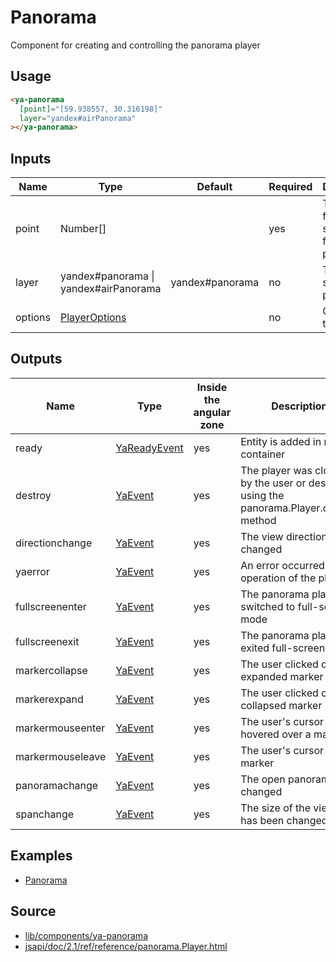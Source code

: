 # Panorama

Component for creating and controlling the panorama player

## Usage

```html
<ya-panorama
  [point]="[59.938557, 30.316198]"
  layer="yandex#airPanorama"
></ya-panorama>
```

## Inputs

| Name    | Type                                  | Default         | Required | Description                                  |
| ------- | ------------------------------------- | --------------- | -------- | -------------------------------------------- |
| point   | Number[]                              |                 | yes      | The point for searching for nearby panoramas |
| layer   | yandex#panorama \| yandex#airPanorama | yandex#panorama | no       | The layer to search for panoramas            |
| options | [PlayerOptions]                       |                 | no       | Options for the player                       |

[playeroptions]: https://tech.yandex.com/maps/jsapi/doc/2.1/ref/reference/panorama.Player-docpage/#panorama.Player__param-options

## Outputs

| Name             | Type           | Inside the angular zone | Description                                                                             |
| ---------------- | -------------- | ----------------------- | --------------------------------------------------------------------------------------- |
| ready            | [YaReadyEvent] | yes                     | Entity is added in root container                                                       |
| destroy          | [YaEvent]      | yes                     | The player was closed by the user or destroyed using the panorama.Player.destroy method |
| directionchange  | [YaEvent]      | yes                     | The view direction changed                                                              |
| yaerror          | [YaEvent]      | yes                     | An error occurred during operation of the player                                        |
| fullscreenenter  | [YaEvent]      | yes                     | The panorama player switched to full-screen mode                                        |
| fullscreenexit   | [YaEvent]      | yes                     | The panorama player exited full-screen mode                                             |
| markercollapse   | [YaEvent]      | yes                     | The user clicked on an expanded marker                                                  |
| markerexpand     | [YaEvent]      | yes                     | The user clicked on a collapsed marker                                                  |
| markermouseenter | [YaEvent]      | yes                     | The user's cursor hovered over a marker                                                 |
| markermouseleave | [YaEvent]      | yes                     | The user's cursor left a marker                                                         |
| panoramachange   | [YaEvent]      | yes                     | The open panorama changed                                                               |
| spanchange       | [YaEvent]      | yes                     | The size of the viewport has been changed                                               |

[yareadyevent]: interfaces/ya-ready-event.md
[yaevent]: interfaces/event.md

## Examples

- [Panorama](https://stackblitz.com/edit/panorama)

## Source

- [lib/components/ya-panorama](https://github.com/ddubrava/angular8-yandex-maps/tree/master/projects/angular8-yandex-maps/src/lib/components/ya-panorama)
- [jsapi/doc/2.1/ref/reference/panorama.Player.html](https://yandex.ru/dev/maps/jsapi/doc/2.1/ref/reference/panorama.Player.html/)
